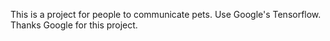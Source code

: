 This is a project for people to communicate pets.
Use Google's Tensorflow.
Thanks Google for this project.
